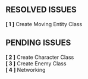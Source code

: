 ## RESOLVED ISSUES ##
**[ 1 ]** Create Moving Entity Class<br>
## PENDING ISSUES ##
**[ 2 ]** Create Character Class<br>
**[ 3 ]** Create Enemy Class<br>
**[ 4 ]** Networking<br>